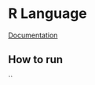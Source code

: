 # R Language
[Documentation](https://cran.r-project.org/doc/manuals/r-release/R-intro.html)

## How to run
``

